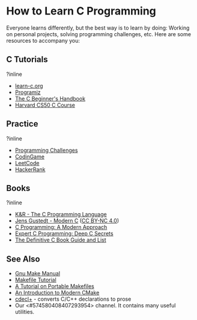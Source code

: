# How to Learn C Programming

Everyone learns differently, but the best way is to learn by doing:
Working on personal projects, solving programming challenges, etc.
Here are some resources to accompany you:

## C Tutorials
?inline
- [learn-c.org](https://www.learn-c.org/)
- [Programiz](https://www.programiz.com/c-programming)
- [The C Beginner's Handbook](https://www.freecodecamp.org/news/the-c-beginners-handbook/)
- [Harvard CS50 C Course](http://cs50.edx.org/)

## Practice
?inline
- [Programming Challenges](https://discord.com/channels/331718482485837825/574580408407293954/668548805779652649)
- [CodinGame](https://www.codingame.com)
- [LeetCode](https://leetcode.com/)
- [HackerRank](https://www.hackerrank.com/)

## Books
?inline
- [K&R - The C Programming Language](https://www.amazon.com/Programming-Language-2nd-Brian-Kernighan/dp/0131103628)
- [Jens Gustedt - Modern C](https://hal.inria.fr/hal-02383654/document) ([CC BY-NC 4.0](https://creativecommons.org/licenses/by-nc/4.0/))
- [C Programming: A Modern Approach](https://www.amazon.com/dp/0393979504/)
- [Expert C Programming: Deep C Secrets](https://www.amazon.com/Expert-Programming-Peter-van-Linden/dp/0131774298)
- [The Definitive C Book Guide and List](https://stackoverflow.com/questions/562303/the-definitive-c-book-guide-and-list)

## See Also
- [Gnu Make Manual](https://www.gnu.org/software/make/manual/make.html)
- [Makefile Tutorial](https://makefiletutorial.com/)
- [A Tutorial on Portable Makefiles](https://nullprogram.com/blog/2017/08/20/)
- [An Introduction to Modern CMake](https://cliutils.gitlab.io/modern-cmake/)
- [cdecl+](https://eisenwave.github.io/cdecl-plus/) - converts C/C++ declarations to prose
- Our <#574580408407293954> channel. It contains many useful utilities.
